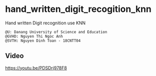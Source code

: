 # hand_written_digit_recogition_knn
Hand written Digit recognition use KNN

```
@U: Danang University of Science and Education
@GVHD: Nguyen Thi Ngoc Anh
@SVTH: Nguyen Dinh Toan - 18CNTT04
```

## Video

https://youtu.be/PDSDrj978F8
